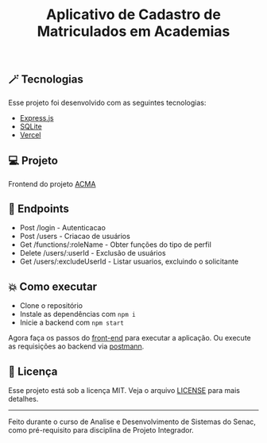 <p align="center">
  <h1 align="center">Aplicativo de Cadastro de Matriculados em Academias</h1>
</p>

<br>

## :magic_wand: Tecnologias

Esse projeto foi desenvolvido com as seguintes tecnologias:

- [Express.js](https://expressjs.com/)
- [SQLite](https://www.sqlite.org/index.html)
- [Vercel](https://vercel.com/)

## 💻 Projeto

Frontend do projeto [ACMA](https://github.com/thunderONIX/ACMA)

## 🔖 Endpoints

 - Post /login - Autenticacao
 - Post /users - Criacao de usuários
 - Get /functions/:roleName - Obter funções do tipo de perfil
 - Delete /users/:userId - Exclusão de usuários
 - Get /users/:excludeUserId - Listar usuarios, excluindo o solicitante

## :boom: Como executar

- Clone o repositório
- Instale as dependências com `npm i`
- Inicie a backend com `npm start`

Agora faça os passos do [front-end](https://github.com/thunderONIX/ACMA) para executar a aplicação.
Ou execute as requisições ao backend via [postmann](https://www.postman.com/).

## 📄 Licença

Esse projeto está sob a licença MIT. Veja o arquivo [LICENSE](LICENSE.md) para mais detalhes.

---

Feito durante o curso de Analise e Desenvolvimento de Sistemas do Senac, como pré-requisito para disciplina de Projeto Integrador. 
